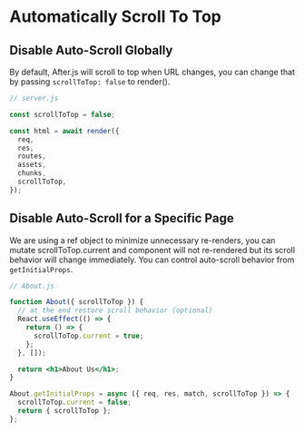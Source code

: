 # Automatically Scroll To Top

## Disable Auto-Scroll Globally

By default, After.js will scroll to top when URL changes, you can change that by passing `scrollToTop: false` to render().

```js
// server.js

const scrollToTop = false;

const html = await render({
  req,
  res,
  routes,
  assets,
  chunks,
  scrollToTop,
});
```

## Disable Auto-Scroll for a Specific Page

We are using a ref object to minimize unnecessary re-renders, you can mutate scrollToTop.current and component will not re-rendered but its scroll behavior will change immediately.
You can control auto-scroll behavior from `getInitialProps`.

```jsx
// About.js

function About({ scrollToTop }) {
  // at the end restore scroll behavior (optional)
  React.useEffect(() => {
    return () => {
      scrollToTop.current = true;
    };
  }, []);

  return <h1>About Us</h1>;
}

About.getInitialProps = async ({ req, res, match, scrollToTop }) => {
  scrollToTop.current = false;
  return { scrollToTop };
};
```
